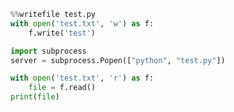 ```python
%%writefile test.py
with open('test.txt', 'w') as f:
    f.write('test')
```
```python
import subprocess
server = subprocess.Popen(["python", "test.py"])
```
```python
with open('test.txt', 'r') as f:
    file = f.read()
print(file)
```
